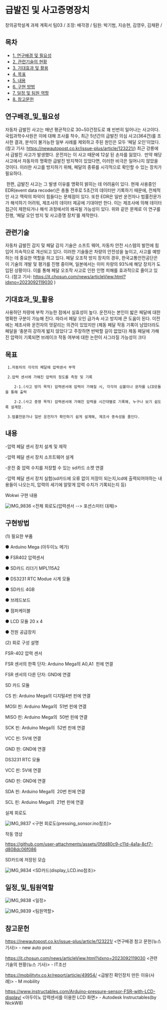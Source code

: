 # 급발진 및 사고증명장치

창의공학설계 과제 계획서 팀03 / 
조장: 배각경 / 
팀원: 박기범, 지승현, 김영우, 김채환 / 


## 목차
- [1. 연구배경 및 필요성](#연구배경_및_필요성)
- [2. 관련기술의 현황](#관련기술)
- [3. 기대효과 및 활용](기대효과_및_활용)
- [4. 목표](#목표)
- [5. 내용](#내용)
- [6. 구현 방법](#구현방법)
- [7. 일정 및 팀원 역할](#일정_및_팀원역할)
- [8. 참고문헌](#참고문헌)


## 연구배경_및_필요성
자동차 급발진 사고는 매년 평균적으로 30~50건정도로 꽤 빈번히 일어나는 사고이다.
국립과학수사원은 이에 대해 조사를 착수, 최근 5년간의 급발진 의심 사고(364건)를 조사한 결과,
분석이 불가능한 일부 사례를 제외하고 주된 원인은 모두 ‘페달 오인’이었다.
(참고 기사: https://newautopost.co.kr/issue-plus/article/123221/)
최근 강릉에서 급발진 사고가 발생했다. 운전자는 이 사고 때문에 12살 된 손자를 잃었다. 
만약 해당 사고에서 자동차의 명확한 급발진 방지책이 있었다면, 이러한 비극은 일어나지 않았을 것이다.
이러한 사고를 방지하기 위해, 페달의 종류를 시각적으로 확인할 수 있는 장치가 필요하다.

 한편, 급발진 사고는 그 발생 이유를 명확히 밝히는 데 어려움이 있다.
현재 사용중인 EDR(event data recoder)은 충돌 전후로  5초간의 데이터만 기록하기 때문에, 전체적인 사고 맥락의 파악이 힘들다는 문제점이 있다. 
또한 EDR은 일반 운전자나 법률전문가가 해석하기 어려워, 제조사의 데이터 제공에 기대야만 한다. 
이는 제조사에 의해 데이터 접근이 제한되거나 해석 과정에서의 왜곡될 가능성이 있다. 
위와 같은 문제로 이 연구를 진행, ‘페달 오인 방지 및 사고증명 장치’를 제작한다.



## 관련기술
  자동차 급발진 감지 및 페달 감지 기술은 소프트 웨어, 자동차 안전 시스템의 발전에 
힘 입어 지속적으로 개선되고 있다.
 이러한 기술들은 차량의 안전성을 높이고, 사고를 예방하는 데 중요한 역할을 하고 있다.
페달 오조작 방지 장치의 경우, 한국교통안전공단은 이 기술의 개발 및 평가를 진행 중이며,
일본에서는 이미 차량의 93%에 해당 장치가 도입된 상황이다. 이를 통해 페달 오조작 사고로 인한 인명 피해를 효과적으로 줄이고 있다.
(참고 기사: https://it.chosun.com/news/articleView.html?idxno=2023092119030 )


## 기대효과_및_활용
사용하던 차량에 부착 가능한 점에서 실효성이 높다.
 운전자는 본인이 밟은 페달에 대한 명확한 구분이 가능해 진다. 
따라서 페달 오인 급가속 사고 방지에 큰 도움이 된다.
이전에는 제조사와 운전자의 엇갈리는 의견이 있었지만 (제동 페달 작동 기록이 남았더라도 페달을 ‘충분히 강하게 밟지 않았다’고 주장하면 반박할 길이 없었다)
제동 페달에 가해진 압력이 기록되면 브레이크 작동 여부에 대한 논란이 사그라질 가능성이 크다



## 목표
     1.자동차의 각각의 페달에 압력센서 부착

     2.압력 센서에 가해진 압력의 정도를 측정 및 기록

        2-1.(사고 방지 목적) 압력센서에 압력이 가해질 시, 각각의 심볼이나 문자를 LCD모듈을 통해 출력

        2-2.(사고 증명 목적) 압력센서에 가해진 압력을 시간대별로 기록해, 누구나 보기 쉽도록 설계함.

     3.법률전문가나 일반 운전자가 확인하기 쉽게 설계해, 제조사 종속성을 줄인다.



## 내용
-압력 페달 센서 장치 설계 및 제작

-압력 페달 센서 장치 소프트웨어 설계

-운전 중 압력 수치를 저장할 수 있는 sd카드 소켓 연결

-압력 페달 센서 장치 실험(sd카드에 오류 없이 저장이 되는지,lcd에 출력되어야하는 내용들이 나오는지, 압력의 세기에 알맞게 압력 수치가 기록되는지 등)

Wokwi 구현 내용

![IMG_9836](https://github.com/user-attachments/assets/6454ca42-fafa-4ad9-9bbb-d5cdb2a22cda)
<전체 회로도(압력센서 --> 포션스미터 대체)>


## 구현방법

(1) 필요한 부품

● Arduino Mega (아두이노 메가)

● FSR402 압력센서

● SD카드 리더기 MPL115A2

● DS3231 RTC Modue 시계 모듈

● SD카드 4GB

● 브레드보드

● 점퍼케이블

● LCD 모듈 20 x 4

● 전원 공급장치



(2) 회로 구성 설명

FSR-402 압력 센서

FSR 센서의 한쪽 단자: Arduino Mega의 A0,A1  핀에 연결

FSR 센서의 다른 단자: GND에 연결

SD 카드 모듈

CS 핀: Arduino Mega의 디지털4번 핀에 연결

MOSI 핀: Arduino Mega의  51번 핀에 연결

MISO 핀: Arduino Mega의  50번 핀에 연결

SCK 핀: Arduino Mega의  52번 핀에 연결

VCC 핀: 5V에 연결

GND 핀: GND에 연결

DS3231 RTC 모듈

VCC 핀: 5V에 연결

GND 핀: GND에 연결

SDA 핀: Arduino Mega의  20번 핀에 연결

SCL 핀: Arduino Mega의  21번 핀에 연결

실제 회로도

![IMG_9837](https://github.com/user-attachments/assets/601eb97a-922f-4653-b438-2a69d09d7db9)
<구현 회로도(pressing_sonsor.ino참조)>

작동 영상

https://github.com/user-attachments/assets/0fdd80c9-c11d-4a1a-8cf7-d808dc06f086


SD카드에 저장된 모습

![IMG_9834](https://github.com/user-attachments/assets/810f51f4-d64d-47e6-aaa0-847689e176b6)
<SD카드(display_LCD.ino참조)>



## 일정_및_팀원역할

![IMG_9838](https://github.com/user-attachments/assets/c1b32a77-62d3-4e5b-a505-b40a10e3359c) 
<일정>


![IMG_9839](https://github.com/user-attachments/assets/01001c3b-d1ba-467c-86e2-495b455b6c7b)
<팀원역할>

## 참고문헌

https://newautopost.co.kr/issue-plus/article/123221/
     <연구배경 참고 문헌(뉴스 기사)> - new auto post
     
https://it.chosun.com/news/articleView.html?idxno=2023092119030
     <관련 기술의 현황(뉴스 기사)> - IT조선
     
https://mobilitytv.co.kr/report/article/49954/
     <급발진 확인장치 만든 이유(사례)> - M mobility
     
https://www.instructables.com/Arduino-pressure-sensor-FSR-with-LCD-display/
     <아두이노 압력센서를 이용한 LCD 화면> - Autodesk Instructables(by NickW8)





